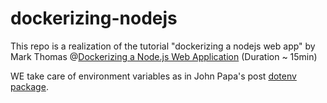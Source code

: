 # dockerizing-nodejs

This repo is a realization of the tutorial "dockerizing a nodejs web app" by Mark Thomas @[Dockerizing a Node.js Web Application](https://semaphoreci.com/community/tutorials/dockerizing-a-node-js-web-application) (Duration ~ 15min)

WE take care of environment variables as in John Papa's post [dotenv package](https://medium.com/the-node-js-collection/making-your-node-js-work-everywhere-with-environment-variables-2da8cdf6e786). 
